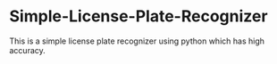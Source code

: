 # Simple-License-Plate-Recognizer
This is a simple license plate recognizer using python which has high accuracy.
